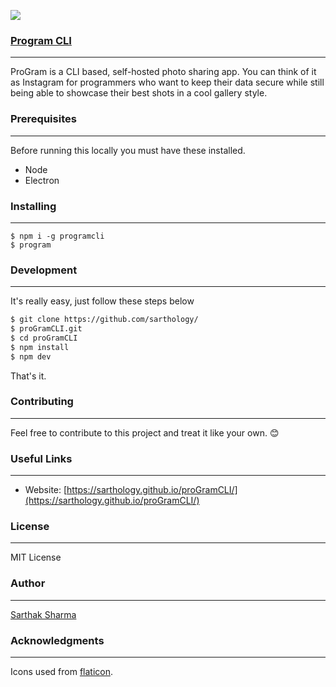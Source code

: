 ![](https://i.imgur.com/hVwW8R4.png)

### [Program CLI](https://sarthology.github.io/proGramCLI/)

<hr>

ProGram is a CLI based, self-hosted photo sharing app. You can think of it as Instagram for programmers who want to keep their data secure while still being able to showcase their best shots in a cool gallery style.

### Prerequisites

<hr>

Before running this locally you must have these installed.

- Node
- Electron

### Installing

<hr>

```
$ npm i -g programcli
$ program
```

### Development

<hr>
It's really easy, just follow these steps below

```sh
$ git clone https://github.com/sarthology/
$ proGramCLI.git
$ cd proGramCLI
$ npm install
$ npm dev
```

That's it.

### Contributing

<hr>

Feel free to contribute to this project and treat it like your own. 😊

### Useful Links

<hr>

* Website: [https://sarthology.github.io/proGramCLI/](https://sarthology.github.io/proGramCLI/)

### License

<hr>

MIT License

### Author

<hr>

[Sarthak Sharma](https://twitter.com/sarthology)

### Acknowledgments

<hr>

Icons used from [flaticon](https://flaticon.com).
